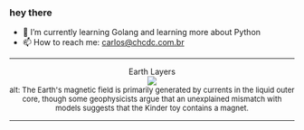 ### hey there 

- :seedling: I’m currently learning Golang and learning more about Python
- :mailbox: How to reach me: carlos@chcdc.com.br


---


<!-- xkcd -->
<p align="center">Earth Layers</br><img src=https://imgs.xkcd.com/comics/earth_layers.png></br><font size =2>alt: The Earth's magnetic field is primarily generated by currents in the liquid outer core, though some geophysicists argue that an unexplained mismatch with models suggests that the Kinder toy contains a magnet.</br></font></p></table></p> 


<!-- xkcd -->
---
